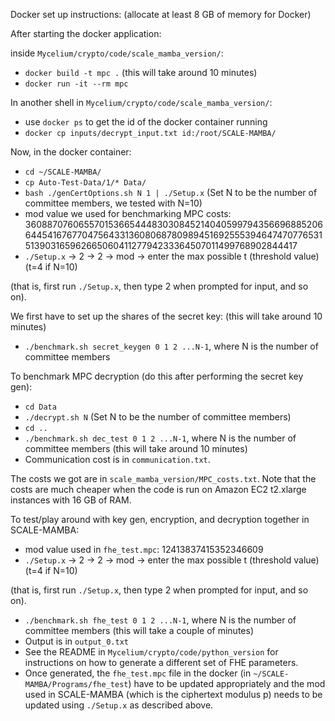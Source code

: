 Docker set up instructions: (allocate at least 8 GB of memory for Docker)

After starting the docker application:

inside `Mycelium/crypto/code/scale_mamba_version/`:
- `docker build -t mpc .` (this will take around 10 minutes)
- `docker run -it --rm mpc`

In another shell in `Mycelium/crypto/code/scale_mamba_version/`:
- use `docker ps` to get the id of the docker container running
- `docker cp inputs/decrypt_input.txt id:/root/SCALE-MAMBA/`


Now, in the docker container:
- `cd ~/SCALE-MAMBA/`
- `cp Auto-Test-Data/1/* Data/`
- `bash ./genCertOptions.sh N 1 | ./Setup.x` (Set N to be the number of committee members, we tested with N=10)
- mod value we used for benchmarking MPC costs: 3608870760655701536654448303084521404059979435669688520664454167677047564331360806878098945169255539464747077653151390316596266506041127794233364507011499768902844417
- `./Setup.x` -> 2 -> 2 -> mod -> enter the max possible t (threshold value) (t=4 if N=10)

(that is, first run `./Setup.x`, then type 2 when prompted for input, and so on).


We first have to set up the shares of the secret key: (this will take around 10 minutes)
- `./benchmark.sh secret_keygen 0 1 2 ...N-1`, where N is the number of committee members

To benchmark MPC decryption (do this after performing the secret key gen):
- `cd Data`
- `./decrypt.sh N` (Set N to be the number of committee members)
- `cd ..`
- `./benchmark.sh dec_test 0 1 2 ...N-1`, where N is the number of committee members (this will take around 10 minutes)
- Communication cost is in `communication.txt`.

The costs we got are in `scale_mamba_version/MPC_costs.txt`. Note that the costs are much cheaper when the code is run on
Amazon EC2 t2.xlarge instances with 16 GB of RAM.

To test/play around with key gen, encryption, and decryption together in SCALE-MAMBA:
- mod value used in `fhe_test.mpc`: 12413837415352346609
- `./Setup.x` -> 2 -> 2 -> mod -> enter the max possible t (threshold value) (t=4 if N=10)

(that is, first run `./Setup.x`, then type 2 when prompted for input, and so on).
- `./benchmark.sh fhe_test 0 1 2 ...N-1`, where N is the number of committee members  (this will take a couple of minutes)
- Output is in `output_0.txt`
- See the README in `Mycelium/crypto/code/python_version` for instructions on how to generate a different set of FHE parameters.
- Once generated, the `fhe_test.mpc` file in the docker (in `~/SCALE-MAMBA/Programs/fhe_test`) have to be updated appropriately and the mod used in SCALE-MAMBA (which is the ciphertext modulus p) needs to be updated using `./Setup.x` as described above.
